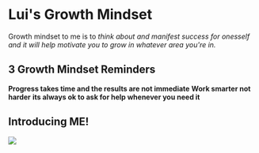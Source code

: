# Lui's Growth Mindset
  Growth mindset to me is to  *think about and manifest success for onesself and it will help motivate you to grow in whatever area you're in.* 
## 3 Growth Mindset Reminders   

  **Progress takes time and the results are not immediate**
  **Work smarter not harder**
  **its always ok to ask for help whenever you need it**
##  **Introducing ME!** 
<img src="https://user-images.githubusercontent.com/123973434/215550625-725732c6-d94d-4126-aa88-ebe78efee1dd.png">
